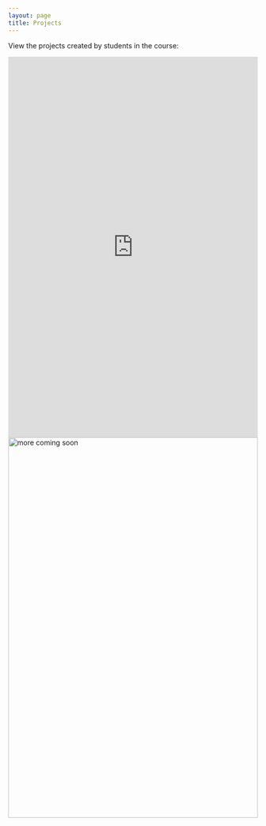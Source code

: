 ```yaml
---
layout: page
title: Projects
---
```

View the projects created by students in the course:
<div class="card-gallery">
  <a href="https://www.exhibit.so/exhibits/UB3UKQwmaiTsxgfyUh8Z">
  <div class="card">
    <iframe src="https://www.exhibit.so/exhibits/UB3UKQwmaiTsxgfyUh8Z?embedded=true" width="100%" height="768" allowfullscreen allow="autoplay" frameborder="0"></iframe>
  </div>
  <a href="https://www.exhibit.so/exhibits/UB3UKQwmaiTsxgfyUh8Z">
  <div class="card">
    <img src="https://static.vecteezy.com/system/resources/previews/005/219/041/non_2x/more-coming-soon-neon-signs-style-text-free-vector.jpg" alt="more coming soon" width="100%" height="768" allowfullscreen allow="autoplay" frameborder="0">
  </div>
  </a>
</div>
